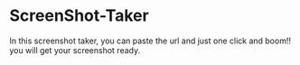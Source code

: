 # ScreenShot-Taker

In this screenshot taker, you can paste the url and just one click and boom!! you will get your screenshot ready.
